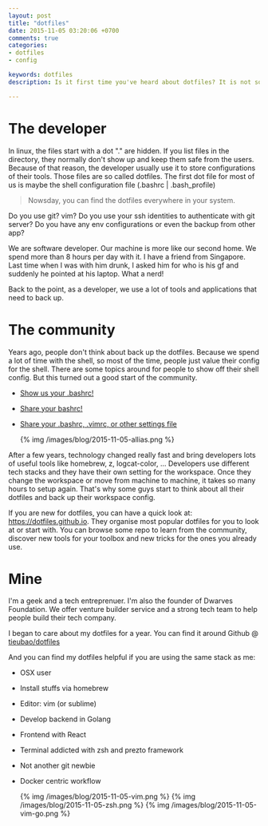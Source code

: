 ```yaml
---
layout: post
title: "dotfiles"
date: 2015-11-05 03:20:06 +0700
comments: true
categories:
- dotfiles
- config

keywords: dotfiles
description: Is it first time you've heard about dotfiles? It is not something special but you should care about.

---
```


# The developer

In linux, the files start with a dot "." are hidden. If you list files in the directory, they normally don't show up and keep them safe from the users. Because of that reason, the developer usually use it to store configurations of their tools. Those files are so called dotfiles. The first dot file for most of us is maybe the shell configuration file (.bashrc | .bash_profile)

 > Nowsday, you can find the dotfiles everywhere in your system.

Do you use git? vim?
Do you use your ssh identities to authenticate with git server?
Do you have any env configurations or even the backup from other app?

We are software developer. Our machine is more like our second home. We spend more than 8 hours per day with it. I have a friend from Singapore. Last time when I was with him drunk, I asked him for who is his gf and suddenly he pointed at his laptop. What a nerd!

Back to the point, as a developer, we use a lot of tools and applications that need to back up.

# The community

Years ago, people don't think about back up the dotfiles. Because we spend a lot of time with the shell, so most of the time, people just value their config for the shell. There are some topics around for people to show off their shell config. But this turned out a good start of the community.

- [Show us your .bashrc!](http://ubuntuforums.org/showthread.php?t=679762)
- [Share your bashrc!](https://bbs.archlinux.org/viewtopic.php?id=41331)
- [Share your .bashrc, .vimrc, or other settings file](https://www.reddit.com/r/programming/comments/9he4v/share_your_bashrc_vimrc_or_other_settings_file_i)

    {% img /images/blog/2015-11-05-allias.png %}

After a few years, technology changed really fast and bring developers lots of useful tools like homebrew, z, logcat-color, ... Developers use different tech stacks and they have their own setting for the workspace. Once they change the workspace or move from machine to machine, it takes so many hours to setup again. That's why some guys start to think about all their dotfiles and back up their workspace config.

If you are new for dotfiles, you can have a quick look at: https://dotfiles.github.io. They organise most popular dotfiles for you to look at or start with. You can browse some repo to learn from the community, discover new tools for your toolbox and new tricks for the ones you already use.

# Mine

I'm a geek and a tech entreprenuer. I'm also the founder of Dwarves Foundation. We offer venture builder service and a strong tech team to help people build their tech company.

I began to care about my dotfiles for a year. You can find it around Github @ [tieubao/dotfiles](https://github.com/tieubao/dotfiles)

And you can find my dotfiles helpful if you are using the same stack as me:

- OSX user
- Install stuffs via homebrew
- Editor: vim (or sublime)
- Develop backend in Golang
- Frontend with React
- Terminal addicted with zsh and prezto framework
- Not another git newbie
- Docker centric workflow

    {% img /images/blog/2015-11-05-vim.png %}
    {% img /images/blog/2015-11-05-zsh.png %}
    {% img /images/blog/2015-11-05-vim-go.png %}

